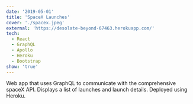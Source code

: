 ```yaml
---
date: '2019-05-01'
title: 'SpaceX Launches'
cover: './spacex.jpeg'
external: 'https://desolate-beyond-67463.herokuapp.com/'
tech:
  - React
  - GraphQL
  - Apollo
  - Heroku
  - Bootstrap
show: 'true'
---
```


Web app that uses GraphQL to communicate with the comprehensive spaceX API. Displays a list of launches and launch details. Deployed using Heroku.

